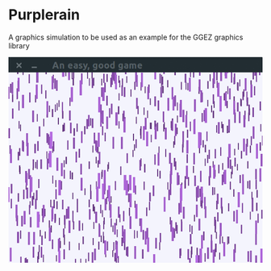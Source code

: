 # Purplerain
A graphics simulation to be used as an example for the GGEZ graphics library

![demo](https://github.com/Maplicant/purplerain/blob/master/demo.gif?raw=true)
